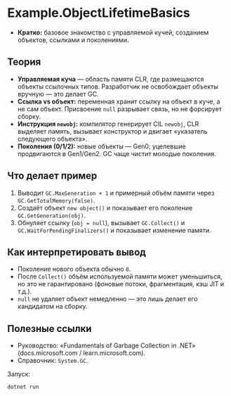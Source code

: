 # Example.ObjectLifetimeBasics

- **Кратко:** базовое знакомство с управляемой кучей, созданием объектов, ссылками и поколениями.

## Теория
- **Управляемая куча** — область памяти CLR, где размещаются объекты ссылочных типов. Разработчик не освобождает объекты вручную — это делает GC.
- **Ссылка vs объект:** переменная хранит ссылку на объект в куче, а не сам объект. Присвоение `null` разрывает связь, но не форсирует сборку.
- **Инструкция `newobj`:** компилятор генерирует CIL `newobj`, CLR выделяет память, вызывает конструктор и двигает «указатель следующего объекта».
- **Поколения (0/1/2):** новые объекты — Gen0; уцелевшие продвигаются в Gen1/Gen2. GC чаще чистит молодые поколения.

## Что делает пример
1. Выводит `GC.MaxGeneration + 1` и примерный объём памяти через `GC.GetTotalMemory(false)`.
2. Создаёт объект `new object()` и показывает его поколение `GC.GetGeneration(obj)`.
3. Обнуляет ссылку (`obj = null`), вызывает `GC.Collect()` и `GC.WaitForPendingFinalizers()` и показывает изменение памяти.

## Как интерпретировать вывод
- Поколение нового объекта обычно `0`.
- После `Collect()` объём используемой памяти может уменьшиться, но это не гарантировано (фоновые потоки, фрагментация, кэш JIT и т.д.).
- `null` не удаляет объект немедленно — это лишь делает его кандидатом на сборку.

## Полезные ссылки
- Руководство: «Fundamentals of Garbage Collection in .NET» (docs.microsoft.com / learn.microsoft.com).
- Справочник: `System.GC`.

Запуск:
```
dotnet run
```
